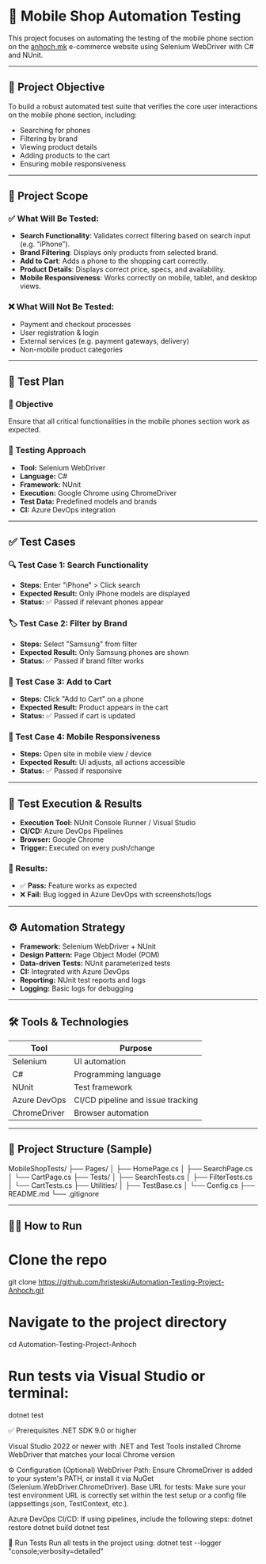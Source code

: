 ﻿# 🧪 Mobile Shop Automation Testing

This project focuses on automating the testing of the mobile phone section on the [anhoch.mk](https://www.anhoch.mk) e-commerce website using Selenium WebDriver with C# and NUnit.

---

## 🎯 Project Objective

To build a robust automated test suite that verifies the core user interactions on the mobile phone section, including:

- Searching for phones
- Filtering by brand
- Viewing product details
- Adding products to the cart
- Ensuring mobile responsiveness

---

## 🧱 Project Scope

### ✅ What Will Be Tested:
- **Search Functionality**: Validates correct filtering based on search input (e.g. “iPhone”).
- **Brand Filtering**: Displays only products from selected brand.
- **Add to Cart**: Adds a phone to the shopping cart correctly.
- **Product Details**: Displays correct price, specs, and availability.
- **Mobile Responsiveness**: Works correctly on mobile, tablet, and desktop views.

### ❌ What Will Not Be Tested:
- Payment and checkout processes
- User registration & login
- External services (e.g. payment gateways, delivery)
- Non-mobile product categories

---

## 🧪 Test Plan

### 🎯 Objective
Ensure that all critical functionalities in the mobile phones section work as expected.

### 🧪 Testing Approach
- **Tool:** Selenium WebDriver
- **Language:** C#
- **Framework:** NUnit
- **Execution:** Google Chrome using ChromeDriver
- **Test Data:** Predefined models and brands
- **CI:** Azure DevOps integration

---

## ✅ Test Cases

### 🔍 Test Case 1: Search Functionality
- **Steps:** Enter "iPhone" > Click search
- **Expected Result:** Only iPhone models are displayed
- **Status:** ✅ Passed if relevant phones appear

### 🏷 Test Case 2: Filter by Brand
- **Steps:** Select "Samsung" from filter
- **Expected Result:** Only Samsung phones are shown
- **Status:** ✅ Passed if brand filter works

### 🛒 Test Case 3: Add to Cart
- **Steps:** Click "Add to Cart" on a phone
- **Expected Result:** Product appears in the cart
- **Status:** ✅ Passed if cart is updated

### 📱 Test Case 4: Mobile Responsiveness
- **Steps:** Open site in mobile view / device
- **Expected Result:** UI adjusts, all actions accessible
- **Status:** ✅ Passed if responsive

---

## 🔁 Test Execution & Results

- **Execution Tool:** NUnit Console Runner / Visual Studio
- **CI/CD:** Azure DevOps Pipelines
- **Browser:** Google Chrome
- **Trigger:** Executed on every push/change

### 📝 Results:
- ✅ **Pass:** Feature works as expected
- ❌ **Fail:** Bug logged in Azure DevOps with screenshots/logs

---

## ⚙️ Automation Strategy

- **Framework:** Selenium WebDriver + NUnit
- **Design Pattern:** Page Object Model (POM)
- **Data-driven Tests:** NUnit parameterized tests
- **CI:** Integrated with Azure DevOps
- **Reporting:** NUnit test reports and logs
- **Logging:** Basic logs for debugging

---

## 🛠 Tools & Technologies

| Tool          | Purpose                         |
|---------------|---------------------------------|
| Selenium      | UI automation                   |
| C#            | Programming language            |
| NUnit         | Test framework                  |
| Azure DevOps  | CI/CD pipeline and issue tracking |
| ChromeDriver  | Browser automation              |

---

## 📁 Project Structure (Sample)

MobileShopTests/
├── Pages/
│ ├── HomePage.cs
│ ├── SearchPage.cs
│ └── CartPage.cs
├── Tests/
│ ├── SearchTests.cs
│ ├── FilterTests.cs
│ └── CartTests.cs
├── Utilities/
│ ├── TestBase.cs
│ └── Config.cs
├── README.md
└── .gitignore


---

## 👨‍💻 How to Run

# Clone the repo
git clone https://github.com/hristeski/Automation-Testing-Project-Anhoch.git

# Navigate to the project directory
cd Automation-Testing-Project-Anhoch

# Run tests via Visual Studio or terminal:
dotnet test

✅ Prerequisites
.NET SDK 9.0 or higher

Visual Studio 2022 or newer with .NET and Test Tools installed
Chrome WebDriver that matches your local Chrome version

⚙️ Configuration (Optional)
WebDriver Path: Ensure ChromeDriver is added to your system's PATH, or install it via NuGet (Selenium.WebDriver.ChromeDriver).
Base URL for tests: Make sure your test environment URL is correctly set within the test setup or a config file (appsettings.json, TestContext, etc.).

Azure DevOps CI/CD: If using pipelines, include the following steps:
dotnet restore
dotnet build
dotnet test

🧪 Run Tests
Run all tests in the project using:
dotnet test --logger "console;verbosity=detailed"
